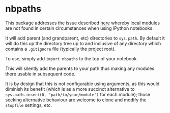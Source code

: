 # nbpaths

This package addresses the issue described [here](https://stackoverflow.com/questions/15514593/importerror-no-module-named-when-trying-to-run-python-script/15622021#15622021) whereby local modules are not found in certain circumstances when using iPython notebooks.

It will add parent (and grandparent, etc) directories to `sys.path`. By default it will do this up the directory tree up to and inclusive of any directory which contains a `.gitignore` file (typically the project root).

To use, simply add `import nbpaths` to the top of your notebook.

This will silently add the parents to your path thus making any modules there usable in subsequent code.

It is by design that this is not configurable using arguments, as this would diminish its benefit (which is as a more succinct alternative to `sys.path.insert(0, "path/to/your/module")` for each module); those seeking alternative behaviour are welcome to clone and modify the `stopfile` settings, etc.



